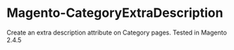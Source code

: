 # Magento-CategoryExtraDescription
Create an extra description attribute on Category pages. Tested in Magento 2.4.5
